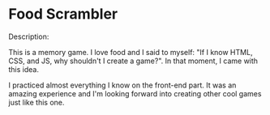 # Food Scrambler

Description:

This is a memory game. I love food and I said to myself: "If I know HTML, CSS, and JS, why shouldn't I create a game?". In that moment, I came with this idea.

I practiced almost everything I know on the front-end part. It was an amazing experience and I'm looking forward into creating other cool games just like this one.